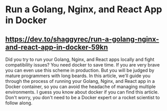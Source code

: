 # Run a Golang, Nginx, and React App in Docker

## https://dev.to/shaggyrec/run-a-golang-nginx-and-react-app-in-docker-59kn

Did you try to run your Golang, Nginx, and React apps locally and fight compatibility issues?
You need docker to save time. If you are very brave you can even use this scheme in production. But you will be judged by mature programmers with long beards.
In this article, we'll guide you through the process of running your Golang, Nginx, and React app in a Docker container, so you can avoid the headache of managing multiple environments.
I guess you know about docker if you can find this article.
Don't worry, you don't need to be a Docker expert or a rocket scientist to follow along.
